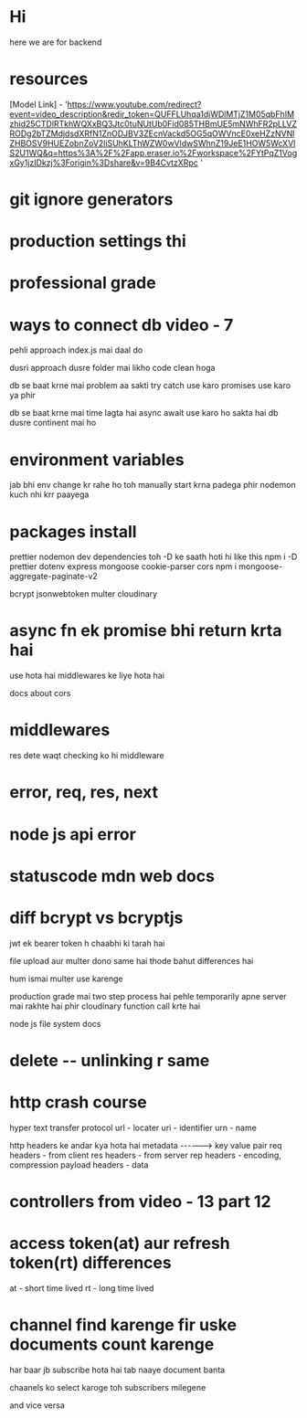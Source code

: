 # Hi
here we are
for backend
# resources
[Model Link] - 'https://www.youtube.com/redirect?event=video_description&redir_token=QUFFLUhqa1djWDlMTjZ1M05qbFhIMzhid25CTDlRTkhWQXxBQ3Jtc0tuNUtUb0Fid085THBmUE5mNWhFR2pLLVZRODg2bTZMdjdsdXRfN1ZnODJBV3ZEcnVackd5OG5qOWVncE0xeHZzNVNlZHBOSV9HUEZobnZoV2liSUhKLThWZW0wVldwSWhnZ19JeE1HOW5WcXVlS2U1WQ&q=https%3A%2F%2Fapp.eraser.io%2Fworkspace%2FYtPqZ1VogxGy1jzIDkzj%3Forigin%3Dshare&v=9B4CvtzXRpc
'

# git ignore generators

# production settings thi 
# professional grade

# ways to connect db video - 7

pehli approach index.js mai daal do

dusri approach dusre folder mai likho code clean hoga 

db se baat krne mai problem aa sakti 
try catch use karo
promises use karo ya phir

db se baat krne mai time lagta hai async await use karo ho sakta hai db dusre continent mai ho
# environment variables
jab bhi env change kr rahe ho toh manually start krna padega phir nodemon kuch nhi krr paayega


# packages install
prettier nodemon dev dependencies toh -D ke saath hoti hi like 
this
npm i -D prettier
dotenv express mongoose cookie-parser cors
npm i mongoose-aggregate-paginate-v2

bcrypt
jsonwebtoken
multer
cloudinary

# async fn ek promise bhi return krta hai


use hota hai middlewares ke liye hota hai

docs about cors

# middlewares
res dete waqt checking ko hi middleware

# error, req, res, next 

# node js api error

# statuscode mdn web docs

# diff bcrypt vs bcryptjs

jwt ek bearer token h chaabhi ki tarah hai

file upload aur multer dono same hai thode bahut differences hai

hum ismai multer use karenge 

production grade mai two step process hai
pehle temporarily apne server mai rakhte hai phir cloudinary function call krte hai


node js file system docs 

# delete -- unlinking r same

# http crash course
hyper text transfer protocol
url - locater
uri - identifier
urn - name

http headers ke andar kya hota hai
metadata ------> key value pair
req headers - from client
res headers - from server
rep headers - encoding, compression
payload headers - data

# controllers from video - 13 part 12

# access token(at) aur refresh token(rt) differences

at - short time lived
rt - long time lived


# channel find karenge fir uske documents count karenge

har baar jb subscribe hota hai tab naaye document banta 

chaanels ko select karoge toh subscribers milegene

and vice versa
